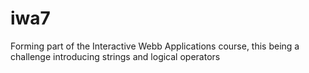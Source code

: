 # iwa7
Forming part of the Interactive Webb Applications course, this being a challenge introducing strings and logical operators
